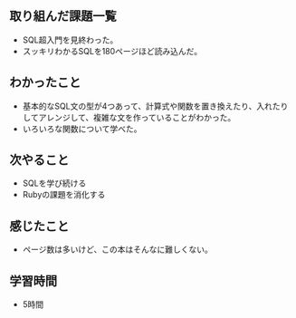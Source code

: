 ## 取り組んだ課題一覧
- SQL超入門を見終わった。
- スッキリわかるSQLを180ページほど読み込んだ。

## わかったこと
- 基本的なSQL文の型が4つあって、計算式や関数を置き換えたり、入れたりしてアレンジして、複雑な文を作っていることがわかった。
- いろいろな関数について学べた。

## 次やること
- SQLを学び続ける
- Rubyの課題を消化する

## 感じたこと
- ページ数は多いけど、この本はそんなに難しくない。

## 学習時間
- 5時間
